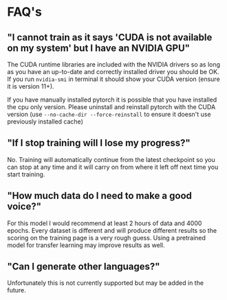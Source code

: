# FAQ's

## "I cannot train as it says 'CUDA is not available on my system' but I have an NVIDIA GPU"

The CUDA runtime libraries are included with the NVIDIA drivers so as long as you have an up-to-date and correctly installed driver you should be OK. If you run `nvidia-smi` in terminal it should show your CUDA version (ensure it is version 11+).

If you have manually installed pytorch it is possible that you have installed the cpu only version. Please uninstall and reinstall pytorch with the CUDA version (use `--no-cache-dir --force-reinstall` to ensure it doesn't use previously installed cache)

## "If I stop training will I lose my progress?"

No. Training will automatically continue from the latest checkpoint so you can stop at any time and it will carry on from where it left off next time you start training.

## "How much data do I need to make a good voice?"

For this model I would recommend at least 2 hours of data and 4000 epochs. Every dataset is different and will produce different results so the scoring on the training page is a very rough guess. Using a pretrained model for transfer learning may improve results as well.

## "Can I generate other languages?"
Unfortunately this is not currently supported but may be added in the future.

